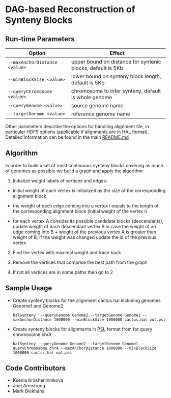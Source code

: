 DAG-based Reconstruction of Synteny Blocks
=====

Run-time Parameters
-----
 Option |  Effect
--- | ---
`--maxAnchorDistance <value>`  | upper bound on distance for syntenic blocks, default is 5Kb 
`--minBlockSize <value>`        | lower bound on synteny block length, default is 5Kb 
`--queryChromosome <value>`     | chromosome to infer synteny, default is whole genome 
`--queryGenome <value>`         | source genome name 
`--targetGenome <value>`        | reference genome name 

Other parameters describe the options for handling alignment file, in particular HDF5 options (applicable if alignments are in HAL format). Detailed information can be found in the main [README.md](https://github.com/ComparativeGenomicsToolkit/hal/blob/master/README.md)
    
Algorithm
-----
In order to build a set of most continuous synteny blocks covering as much of genomes as possible we build a graph and apply the algorithm:
    
1. Initialize weight labels of vertices and edges:
    
* initial weight of each vertex is initialized as the size of the corresponding alignment block
    
* the weight of each edge coming into a vertex i equals to the length of the corresponding alignment block (initial weight of the vertex i)
    
* for each vertex A consider its possible candidate blocks (descendants), update weight of each descendant vertex B in case the weight of an edge coming into B + weight of the previous vertex A is greater than weight of B; if the weight was changed update the id of the previous vertex
    
2. Find the vertex with maximal weight and trace back
    
3. Remove the vertices that comprise the best path from the graph
    
4. If not all vertices are in some paths then go to 2

Sample Usage
-----
* Create synteny blocks for the alignment cactus.hal including genomes Genome1 and Genome2

    `halSynteny  --queryGenome Genome2 --targetGenome Genome1 --maxAnchorDistance 1000000 --minBlockSize 1000000 cactus.hal out.psl`

* Create synteny blocks for alignments in [PSL](http://genome.ucsc.edu/FAQ/FAQformat#format2) format from for query chromosome chrA 

    `halSynteny --queryGenome Genome2 --targetGenome Genome1 --queryChromosome chrA --maxAnchorDistance 1000000 --minBlockSize 1000000 cactus.hal out.psl`

Code Contributors
-----
* Ksenia Krasheninnikova
* Joel Armstrong 
* Mark Diekhans 


